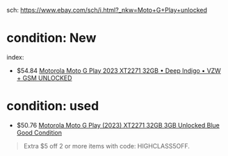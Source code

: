 sch: https://www.ebay.com/sch/i.html?_nkw=Moto+G+Play+unlocked

# condition: New
index:
- $54.84 [Motorola Moto G Play 2023 XT2271 32GB • Deep Indigo • VZW + GSM UNLOCKED](https://www.ebay.com/itm/256881248289)

# condition: used
- $50.76 [Motorola Moto G Play (2023) XT2271 32GB 3GB Unlocked Blue Good Condition](https://www.ebay.com/itm/177404362236)
>Extra $5 off 2 or more items with code: HIGHCLASS5OFF.
